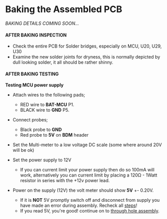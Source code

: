 # Baking the Assembled PCB #

*BAKING DETAILS COMING SOON...*

#### AFTER BAKING INSPECTION ####

- Check the entire PCB for Solder bridges, especially on MCU, U20, U29, U30
- Examine the new solder joints for dryness, this is normally depicted by dull looking solder, it all should be rather shinny.

#### AFTER BAKING TESTING ####

**Testing MCU power supply**

- Attach wires to the following pads;
	- RED wire to **BAT-MCU** P1.
	- BLACK wire to **GND** P5.

- Connect probes;
	- Black probe to **GND**
	- Red probe to **5V** on **BDM** header

- Set the Multi-meter to a low voltage DC scale (some where around 20V will be ok)
- Set the power supply to 12V
	- If you can current limit your power supply then do so 100mA will work, alternatively you can current limit by placing a 120&ohm; - 1Watt resistor in series with the +12v power lead. 
- Power on the supply (12V) the volt meter should show **5V** +- 0.20V. 
	- If it is **NOT** 5V promptly switch off and disconnect from supply you have made an error during assembly. Recheck all [steps](#assembly1_primary)! 
	- If you read 5V, you're good! continue on to [through hole assembly](#assembly13_after_reflow).

